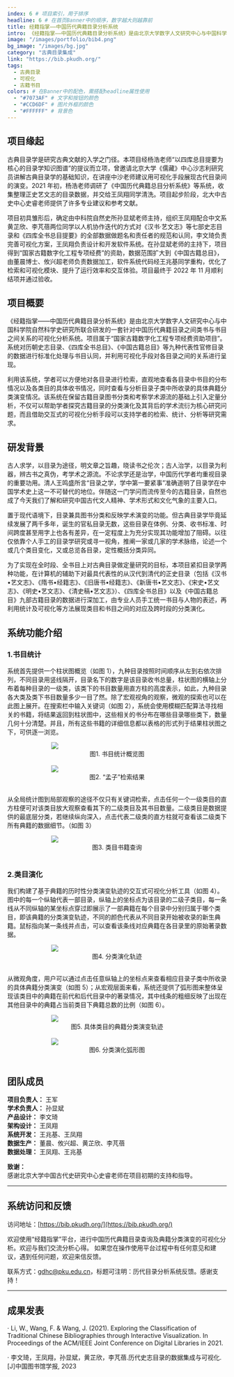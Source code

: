 ```yaml
---
index: 6 # 项目索引，用于排序
headline: 6 # 在首页Banner中的顺序，数字越大则越靠前
title: 经籍指掌——中国历代典籍目录分析系统
intro: 《经籍指掌——中国历代典籍目录分析系统》是由北京大学数字人文研究中心与中国科学院自然科学史研究所联合研发的一套针对中国历代典籍目录之间类书与书目之间关系的可视化分析系统。项目属于“国家古籍数字化工程专项经费资助项目”。系统对历朝史志目录、《四库全书总目》、《中国古籍总目》等九种代表性官修目录的数据进行标准化处理与书目认同，并利用可视化手段对各目录之间的关系进行呈现。
image: "/images/portfolio/bib4.png"
bg_image: "/images/bg.jpg"
category: "古典目录集成"
link: "https://bib.pkudh.org/"
tags:
  - 古典目录
  - 可视化
  - 古籍书目
colors: # 在Banner中的配色，需搭配headline属性使用
  - "#7073AF" # 文字和按钮的颜色
  - "#CCD6DF" # 图片外框的颜色
  - "#FFFFFF" # 背景色
---
```


## 项目缘起

古典目录学是研究古典文献的入学之门径。本项目经杨浩老师“以四库总目提要为核心的目录学知识图谱”的提议而立项，曾邀请北京大学《儒藏》中心沙志利研究员讲解古典目录学的基础知识，在讲座中沙老师建议用可视化手段展现古代目录间的演变。2021 年初，杨浩老师调研了《中国历代典籍总目分析系统》等系统，收集整理正史艺文志的目录数据，并交给王凤翔同学清洗。项目起步阶段，北大中古史中心史睿老师提供了许多专业建议和参考文献。

项目初具雏形后，确定由中科院自然史所孙显斌老师主持，组织王凤翔配合中文系黄芷欣、李芃蓓两位同学以人机协作迭代的方式对《汉书·艺文志》等七部史志目录和《四库全书总目提要》的全部数据做题名和责任者的规范和认同，李文琦负责完善可视化方案，王凤翔负责设计和开发软件系统。在孙显斌老师的主持下，项目得到“国家古籍数字化工程专项经费”的资助，数据范围扩大到《中国古籍总目》，由董晨博士、攸兴超老师负责数据加工，软件系统代码经王兆基同学重构，优化了检索和可视化模块、提升了运行效率和交互体验。项目最终于 2022 年 11 月顺利结项并通过验收。

## 项目概要

《经籍指掌——中国历代典籍目录分析系统》是由北京大学数字人文研究中心与中国科学院自然科学史研究所联合研发的一套针对中国历代典籍目录之间类书与书目之间关系的可视化分析系统。项目属于“国家古籍数字化工程专项经费资助项目”。系统对历朝史志目录、《四库全书总目》、《中国古籍总目》等九种代表性官修目录的数据进行标准化处理与书目认同，并利用可视化手段对各目录之间的关系进行呈现。

利用该系统，学者可以方便地对各目录进行检索，直观地查看各目录中书目的分布情况以及各类目的具体收书情况，同时查看与分析目录子类中所收录的具体典籍分类演变情况。该系统在保留古籍目录图书分类和考察学术源流的基础上引入定量分析，不仅可以帮助学者探究古籍目录的分类演化及其背后的学术流衍为核心研究问题，而且借助交互式的可视化分析手段可以支持学者的检索、统计、分析等研究需求。

## 研发背景

古人求学，以目录为途径，明文章之旨趣，晓读书之伦次；古人治学，以目录为利器，辨古书之真伪，考学术之源流。不论求学还是治学，中国历代学者均重视目录的重要功用。清人王鸣盛所言“目录之学，学中第一要紧事”准确道明了目录学在中国学术史上这一不可替代的地位。伴随这一门学问而流传至今的古籍目录，自然也成了今天我们了解和研究中国古代文人精神、学术形式和文化气象的主要入口。

置于现代语境下，目录兼具图书分类和反映学术演变的功能。但古典目录学毕竟延续发展了两千多年，诞生的官私目录无数，这些目录在体例、分类、收书标准、时间跨度甚至用字上也各有差异，在一定程度上为充分实现其功能增加了阻碍。以往仅依靠个人手工的目录学研究或寻一视角，推阐一家或几家的学术脉络，论述一个或几个类目变化，又或总览各目录，定性概括分类异同。

为了实现在全时段、全书目上对古典目录做定量研究的目标，本项目紧扣目录学两种功能，在计算机的辅助下对最具代表性的从汉代到清代的正史目录（包括《汉书•艺文志》、《隋书•经籍志》、《旧唐书•经籍志》、《新唐书•艺文志》、《宋史•艺文志》、《明史•艺文志》、《清史稿•艺文志》）、《四库全书总目》以及《中国古籍总目》九部古籍目录的数据进行深加工，由专业人员手工统一书目与人物的表述，再利用统计及可视化等方法展现类目和书目之间的对应及跨时段的分类演化。

## 系统功能介绍

### 1.书目统计

系统首先提供一个柱状图概览（如图 1），九种目录按照时间顺序从左到右依次排列，不同目录用竖线隔开，目录名下的数字是该目录收书总量，柱状图的横轴上分布着每种目录的一级类，该类下的书目数量用直方柱的高度表示，如此，九种目录各大类及类下书目数量多少一目了然。除了宏观视角的观察，微观的探索也可以在此图上展开。在搜索栏中输入关键词（如图 2），系统会使用模糊匹配算法寻找相关的书籍，将结果返回到柱状图中，这些相关的书分布在哪些目录哪些类下，数量几何十分清楚。并且，所有这些书籍的详细信息都以表格的形式列于结果柱状图之下，可供逐一浏览。

<img style="max-width:60%;display:block;margin:0 auto;" src="/images/portfolio/bib1.png" />

<center>图1. 书目统计概览图</center>

<br />

<img style="max-width:60%;display:block;margin:0 auto;" src="/images/portfolio/bib2.png" />

<center>图2. “孟子”检索结果</center>

<br />

从全局统计图到局部观察的途径不仅只有关键词检索，点击任何一个一级类目的直方柱便可对该类目放大观察查看其下的二级类目及其书目数量。二级类目是数据提供的最底层分类，若继续纵向深入，点击代表二级类的直方柱就可查看该二级类下所有典籍的数据细节。（如图 3）

<img style="max-width:60%;display:block;margin:0 auto;" src="/images/portfolio/bib3.png" />

<center>图3. 类目书籍查询</center>

<br />

### 2.类目演化

我们构建了基于典籍的历时性分类演变轨迹的交互式可视化分析工具（如图 4）。图中的每一个纵轴代表一部目录，纵轴上的坐标点为该目录的二级子类目，每一条线从不同纵轴的某坐标点穿过即展示了一部典籍在每个目录中分别归属于哪个类目，即该典籍的分类演变轨迹，不同的颜色代表从不同目录开始被收录的新生典籍。鼠标指向某一条线并点击，可以查看该条线对应典籍在各目录里的原始著录数据。

<img style="max-width:60%;display:block;margin:0 auto;" src="/images/portfolio/bib4.png" />

<center>图4. 分类演化轨迹</center>

<br />

从微观角度，用户可以通过点击任意纵轴上的坐标点来查看相应目录子类中所收录的具体典籍分类演变（如图 5）；从宏观层面来看，系统还提供了弧形图来整体呈现该类目中的典籍在前代和后代目录中的著录情况，其中线条的粗细反映了出现在其他目录中的典籍占当前类目下典籍总数的比例（如图 6）。

<img style="max-width:60%;display:block;margin:0 auto;" src="/images/portfolio/bib5.png" />

<center>图5. 具体类目的典籍分类演变轨迹</center>

<br />

<img style="max-width:60%;display:block;margin:0 auto;" src="/images/portfolio/bib6.png" />

<center>图6. 分类演化弧形图</center>

<br />

## **团队成员**

**项目负责人：** 王军  
**学术负责人：** 孙显斌  
**产品设计：** 李文琦  
**架构设计：** 王凤翔  
**系统开发：** 王兆基、王凤翔  
**数据生产：** 董晨、攸兴超、黄芷欣、李芃蓓  
**数据处理：** 王凤翔、王兆基

**致谢：**  
感谢北京大学中国古代史研究中心史睿老师在项目初期的支持和指导。

---

## 系统访问和反馈

访问地址：[https://bib.pkudh.org/](https://bib.pkudh.org/)

欢迎使用“经籍指掌”平台，进行中国历代典籍目录查询及典籍分类演变的可视化分析。欢迎与我们交流分析心得。
如果您在操作使用平台过程中有任何意见和建议，遇到任何问题，欢迎来信反馈。

联系方式：[gdhc@pku.edu.cn](mailto:gdhc@pku.edu.cn)，标题可注明：历代目录分析系统反馈。感谢支持！

---

## 成果发表

· Li, W., Wang, F. & Wang, J. (2021). Exploring the Classification of Traditional Chinese Bibliographies through Interactive Visualization. In Proceedings of the ACM/IEEE Joint Conference on Digital Libraries in 2021.

· 李文琦，王凤翔，孙显斌，黄芷欣，李芃蓓.历代史志目录的数据集成与可视化.[J]中国图书馆学报, 2023
